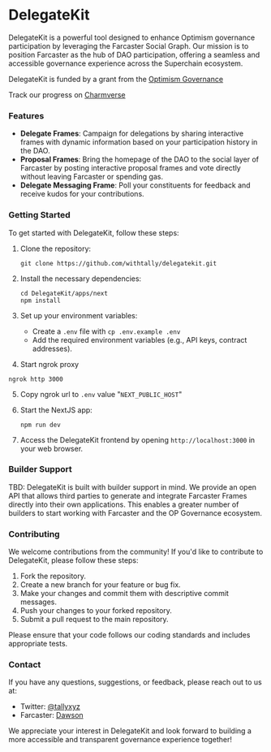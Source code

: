 # DelegateKit

DelegateKit is a powerful tool designed to enhance Optimism governance participation by leveraging the Farcaster Social Graph. Our mission is to position Farcaster as the hub of DAO participation, offering a seamless and accessible governance experience across the Superchain ecosystem.

DelegateKit is funded by a grant from the [Optimism Governance](https://gov.optimism.io/)

Track our progress on [Charmverse](https://app.charmverse.io/op-grants/delegatekit-a-complete-farcaster-dao-toolkit-5127535289761294)

### Features

- **Delegate Frames**: Campaign for delegations by sharing interactive frames with dynamic information based on your participation history in the DAO.
- **Proposal Frames**: Bring the homepage of the DAO to the social layer of Farcaster by posting interactive proposal frames and vote directly without leaving Farcaster or spending gas.
- **Delegate Messaging Frame**: Poll your constituents for feedback and receive kudos for your contributions.

### Getting Started

To get started with DelegateKit, follow these steps:

1. Clone the repository:

   ```
   git clone https://github.com/withtally/delegatekit.git
   ```

2. Install the necessary dependencies:

   ```
   cd DelegateKit/apps/next
   npm install
   ```

3. Set up your environment variables:

   - Create a `.env` file with `cp .env.example .env`
   - Add the required environment variables (e.g., API keys, contract addresses).

4. Start ngrok proxy

`ngrok http 3000`

5. Copy ngrok url to `.env` value "`NEXT_PUBLIC_HOST`"

6. Start the NextJS app:

   ```
   npm run dev
   ```

7. Access the DelegateKit frontend by opening `http://localhost:3000` in your web browser.

### Builder Support

TBD: DelegateKit is built with builder support in mind. We provide an open API that allows third parties to generate and integrate Farcaster Frames directly into their own applications. This enables a greater number of builders to start working with Farcaster and the OP Governance ecosystem.

### Contributing

We welcome contributions from the community! If you'd like to contribute to DelegateKit, please follow these steps:

1. Fork the repository.
2. Create a new branch for your feature or bug fix.
3. Make your changes and commit them with descriptive commit messages.
4. Push your changes to your forked repository.
5. Submit a pull request to the main repository.

Please ensure that your code follows our coding standards and includes appropriate tests.

### Contact

If you have any questions, suggestions, or feedback, please reach out to us at:

- Twitter: [@tallyxyz](https://twitter.com/tallyxyz)
- Farcaster: [Dawson](https://warpcast.com/daws)

We appreciate your interest in DelegateKit and look forward to building a more accessible and transparent governance experience together!
